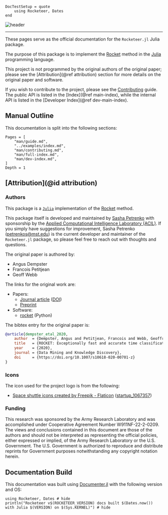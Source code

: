 ```@meta
DocTestSetup = quote
    using Rocketeer, Dates
end
```

![header](assets/downloads/header.png)

---

These pages serve as the official documentation for the `Rocketeer.jl` Julia package.

The purpose of this package is to implement the [Rocket](https://doi.org/10.1007/s10618-020-00701-z) method in the [Julia](https://julialang.org/) programming language.

This project is not programmed by the original authors of the original paper; please see the [Attribution](@ref attribution) section for more details on the original paper and software.

If you wish to contribute to the project, please see the [Contributing](@ref) guide.
The public API is listed in the [Index](@ref main-index), while the internal API is listed in the [Developer Index](@ref dev-main-index).

## Manual Outline

This documentation is split into the following sections:

```@contents
Pages = [
    "man/guide.md",
    "../examples/index.md",
    "man/contributing.md",
    "man/full-index.md",
    "man/dev-index.md",
]
Depth = 1
```

## [Attribution](@id attribution)

### Authors

This package is a [`Julia`](https://julialang.org/) implementation of the [Rocket](https://doi.org/10.1007/s10618-020-00701-z) method.

This package itself is developed and maintained by [Sasha Petrenko](https://github.com/AP6YC) with sponsorship by the [Applied Computational Intelligence Laboratory (ACIL)](https://acil.mst.edu/).
If you simply have suggestions for improvement, Sasha Petrenko (<petrenkos@mst.edu>) is the current developer and maintainer of the `Rocketeer.jl` package, so please feel free to reach out with thoughts and questions.

The original paper is authored by:

- Angus Dempster
- Francois Petitjean
- Geoff Webb

The links for the original work are:

- Papers:
  - [Journal article](https://link.springer.com/article/10.1007/s10618-020-00701-z) ([DOI](https://doi.org/10.1007/s10618-020-00701-z))
  - [Preprint](https://arxiv.org/abs/1910.13051)
- Software:
  - [rocket](https://github.com/angus924/rocket) (Python)

The bibtex entry for the original paper is:

```bibtex
@article{dempster_etal_2020,
    author  = {Dempster, Angus and Petitjean, Francois and Webb, Geoffrey I},
    title   = {ROCKET: Exceptionally fast and accurate time classification using random convolutional kernels},
    year    = {2020},
    journal = {Data Mining and Knowledge Discovery},
    doi     = {https://doi.org/10.1007/s10618-020-00701-z}
}
```

### Icons

The icon used for the project logo is from the following:

- [Space shuttle icons created by Freepik - Flaticon](https://www.flaticon.com/free-icons/space-shuttle) ([startup_1067357](https://www.flaticon.com/free-icon/startup_1067357))

### Funding

This research was sponsored by the Army Research Laboratory and was accomplished under Cooperative Agreement Number W911NF-22-2-0209.
The views and conclusions contained in this document are those of the authors and should not be interpreted as representing the official policies, either expressed or implied, of the Army Research Laboratory or the U.S. Government.
The U.S. Government is authorized to reproduce and distribute reprints for Government purposes notwithstanding any copyright notation herein.

## Documentation Build

This documentation was built using [Documenter.jl](https://github.com/JuliaDocs/Documenter.jl) with the following version and OS:

```@example
using Rocketeer, Dates # hide
println("Rocketeer v$(ROCKETEER_VERSION) docs built $(Dates.now()) with Julia $(VERSION) on $(Sys.KERNEL)") # hide
```
